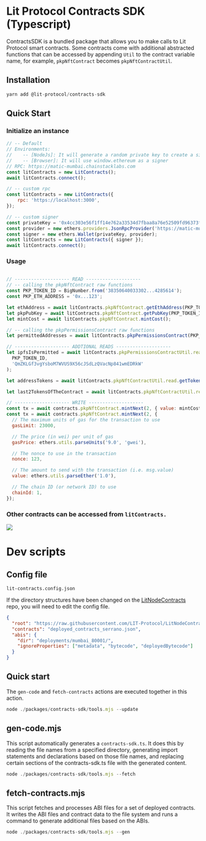# Lit Protocol Contracts SDK (Typescript)

ContractsSDK is a bundled package that allows you to make calls to Lit Protocol smart contracts. Some contracts come with additional abstracted functions that can be accessed by appending `Util` to the contract variable name, for example, `pkpNftContract` becomes `pkpNftContractUtil`.

## Installation

```js
yarn add @lit-protocol/contracts-sdk
```

## Quick Start

### Initialize an instance

```js
// -- Default
// Environments:
//    -- [NodeJs]: It will generate a random private key to create a signer
//    -- [Browser]: It will use window.ethereum as a signer
// RPC: https://matic-mumbai.chainstacklabs.com
const litContracts = new LitContracts();
await litContracts.connect();

// -- custom rpc
const litContracts = new LitContracts({
    rpc: 'https://localhost:3000',
});

// -- custom signer
const privateKey = '0x4cc303e56f1ff14e762a33534d7fbaa8a76e52509fd96373f24045baae99cc38';
const provider = new ethers.providers.JsonRpcProvider('https://matic-mumbai.chainstacklabs.com');
const signer = new ethers.Wallet(privateKey, provider);
const litContracts = new LitContracts({ signer });
await litContracts.connect();

```

### Usage

```js

// -------------------- READ --------------------
// -- calling the pkpNftContract raw functions
const PKP_TOKEN_ID = BigNumber.from('38350640033302...4285614');
const PKP_ETH_ADDRESS = '0x...123';

let ethAddress = await litContracts.pkpNftContract.getEthAddress(PKP_TOKEN_ID);
let pkpPubKey = await litContracts.pkpNftContract.getPubKey(PKP_TOKEN_ID);
let mintCost = await litContracts.pkpNftContract.mintCost();

// -- calling the pkpPermissionsContract raw functions
let permittedAddresses = await litContracts.pkpPermissionsContract(PKP_TOKEN_ID);

// -------------------- ADDTIONAL READS --------------------
let ipfsIsPermitted = await litContracts.pkpPermissionsContractUtil.read.isPermittedAction(
  PKP_TOKEN_ID,
  'QmZKLGf3vgYsboM7WVUS9X56cJSdLzQVacNp841wmEDRkW'
);

let addressTokens = await litContracts.pkpNftContractUtil.read.getTokensByAddress(PKP_ETH_ADDRES);

let last2TokensOfTheContract = await litContracts.pkpNftContractUtil.read.getToken(2);

// -------------------- WRITE --------------------
const tx = await contracts.pkpNftContract.mintNext(2, { value: mintCost });
const tx = await contracts.pkpNftContract.mintNext(2, {
  // The maximum units of gas for the transaction to use
  gasLimit: 23000,

  // The price (in wei) per unit of gas
  gasPrice: ethers.utils.parseUnits('9.0', 'gwei'),

  // The nonce to use in the transaction
  nonce: 123,

  // The amount to send with the transaction (i.e. msg.value)
  value: ethers.utils.parseEther('1.0'),

  // The chain ID (or network ID) to use
  chainId: 1,
});

```

### Other contracts can be accessed from `litContracts.`

![](https://i.ibb.co/rHyt81y/image.png)

# Dev scripts

## Config file

`lit-contracts.config.json`

If the directory structures have been changed on the [LitNodeContracts](https://github.com/LIT-Protocol/LitNodeContracts) repo, you will need to edit the config file.

```json
{
  "root": "https://raw.githubusercontent.com/LIT-Protocol/LitNodeContracts/main/",
  "contracts": "deployed_contracts_serrano.json",
  "abis": {
    "dir": "deployments/mumbai_80001/",
    "ignoreProperties": ["metadata", "bytecode", "deployedBytecode"]
  }
}
```

## Quick start

The `gen-code` and `fetch-contracts` actions are executed together in this action.

```js
node ./packages/contracts-sdk/tools.mjs --update
```

## gen-code.mjs

This script automatically generates a `contracts-sdk.ts`. It does this by reading the file names from a specified directory, generating import statements and declarations based on those file names, and replacing certain sections of the contracts-sdk.ts file with the generated content.

```js
node ./packages/contracts-sdk/tools.mjs --fetch
```

## fetch-contracts.mjs

This script fetches and processes ABI files for a set of deployed contracts. It writes the ABI files and contract data to the file system and runs a command to generate additional files based on the ABIs.

```js
node ./packages/contracts-sdk/tools.mjs --gen
```

